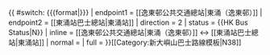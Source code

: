 {{ #switch: {{{format|}}}
  | endpoint1 = [[逸東邨公共交通總站|東涌（逸東邨）]]
  | endpoint2 = [[東涌站巴士總站|東涌站]]
  | direction = 2
  | status = {{HK Bus Status|N}}
  | inline = [[逸東邨公共交通總站|東涌（逸東邨）]] ↔ [[東涌站巴士總站|東涌站]]
  | normal = 
  | full =
}}<noinclude>[[Category:新大嶼山巴士路線模板|N38]]</noinclude>